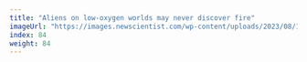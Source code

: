 ```yaml
---
title: "Aliens on low-oxygen worlds may never discover fire"
imageUrl: "https://images.newscientist.com/wp-content/uploads/2023/08/15131041/SEI_167617762.jpg?width=600"
index: 84
weight: 84
---
```

